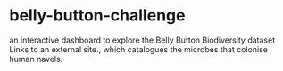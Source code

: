 # belly-button-challenge
an interactive dashboard to explore the Belly Button Biodiversity dataset Links to an external site., which catalogues the microbes that colonise human navels.
